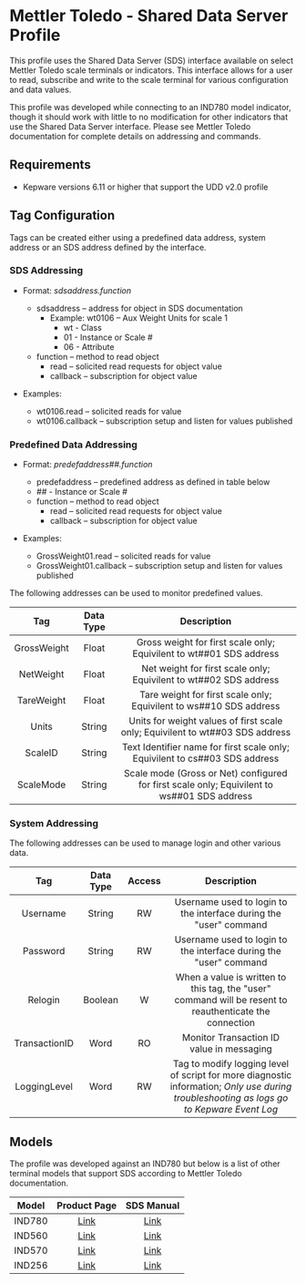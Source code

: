 # Mettler Toledo - Shared Data Server Profile

This profile uses the Shared Data Server (SDS) interface available on select Mettler Toledo scale terminals or indicators. This interface allows for a user to read, subscribe and write to the scale terminal for various configuration and data values.

This profile was developed while connecting to an IND780 model indicator, though it should work with little to no modification for other indicators that use the Shared Data Server interface. Please see Mettler Toledo documentation for complete details on addressing and commands.

## Requirements

- Kepware versions 6.11 or higher that support the UDD v2.0 profile

## Tag Configuration

Tags can be created either using a predefined data address, system address or an SDS address defined by the interface.

### SDS Addressing

- Format: *sdsaddress.function*
  - sdsaddress – address for object in SDS documentation
    - Example: wt0106 – Aux Weight Units for scale 1
      - wt - Class
      - 01 - Instance or Scale #
      - 06 - Attribute
  - function – method to read object
    - read – solicited read requests for object value
    - callback – subscription for object value

- Examples:
  - wt0106.read – solicited reads for value
  - wt0106.callback – subscription setup and listen for values published

### Predefined Data Addressing

- Format: *predefaddress##.function*
  - predefaddress – predefined address as defined in table below
  - \## - Instance or Scale #
  - function – method to read object
    - read – solicited read requests for object value
    - callback – subscription for object value

- Examples:
  - GrossWeight01.read – solicited reads for value
  - GrossWeight01.callback – subscription setup and listen for values published

The following addresses can be used to monitor predefined values.

|Tag|Data Type| Description|
| :----------:  | :----------:  | :----------:  |
|GrossWeight|Float|Gross weight for first scale only; Equivilent to wt##01 SDS address|
|NetWeight|Float|Net weight for first scale only; Equivilent to wt##02 SDS address|
|TareWeight|Float|Tare weight for first scale only; Equivilent to ws##10 SDS address|
|Units|String|Units for weight values of first scale only; Equivilent to wt##03 SDS address|
|ScaleID|String|Text Identifier name for first scale only; Equivilent to cs##03 SDS address|
|ScaleMode|String|Scale mode (Gross or Net) configured for first scale only; Equivilent to ws##01 SDS address|

### System Addressing

The following addresses can be used to manage login and other various data.

|Tag|Data Type| Access |Description|
| :----------:  | :----------:  | :----------:  |:----------:  |
|Username|String|RW|Username used to login to the interface during the "user" command|
|Password|String|RW|Username used to login to the interface during the "user" command|
|Relogin|Boolean|W|When a value is written to this tag, the "user" command will be resent to reauthenticate the connection |
|TransactionID|Word|RO|Monitor Transaction ID value in messaging|
|LoggingLevel|Word|RW|Tag to modify logging level of script for more diagnostic information; *Only use during troubleshooting as logs go to Kepware Event Log*|

## Models

The profile was developed against an IND780 but below is a list of other terminal models that support SDS according to Mettler Toledo documentation.

|   Model  |    Product Page    |   SDS Manual  |
| :----------:  | :----------:  | :----------:  |
|IND780|[Link](https://www.mt.com/us/en/home/products/Industrial_Weighing_Solutions/Terminals-and-Controllers/terminals-bench-floor-scales/advanced-bench-floor-applications/IND780/IND780.html)|[Link](https://www.mt.com/dam/product_organizations/industry/IndustrialTerminals/64059110_12_MAN_SDREF_IND780_EN.pdf)|
|IND560|[Link](https://www.mt.com/us/en/home/products/Industrial_Weighing_Solutions/Terminals-and-Controllers/terminals-bench-floor-scales/advanced-bench-floor-applications/IND560.html)|[Link](https://bradysystems.com/wp-content/uploads/2012/10/IND560-User-Manual.pdf)|
|IND570|[Link](https://www.mt.com/us/en/home/products/Industrial_Weighing_Solutions/Terminals-and-Controllers/terminals-bench-floor-scales/advanced-bench-floor-applications/IND570/IND570.html)|[Link](https://www.mt.com/dam/product_organizations/industry/IndustrialTerminals/30205337_05_MAN_SDREF_IND570_EN.pdf)|
|IND256|[Link](https://www.mt.com/us/en/home/products/Industrial_Weighing_Solutions/Hazardous_Area_Weighing/haz-area-weighing-terminals/IND256x/weigh-term-IND256x.html)|[Link](https://www.mt.com/dam/product_organizations/industry/IndustrialTerminals/ind256x-documents/30517677_02_MAN_SDREF_IND256x_EN.pdf)|
